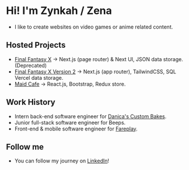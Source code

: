 # Hi! I'm Zynkah / Zena
- I like to create websites on video games or anime related content.
## Hosted Projects 
- [Final Fantasy X](https://final-fantasy-x.vercel.app/) -> Next.js (page router) & Next UI, JSON data storage. (Deprecated)
- [Final Fantasy X Version 2](https://ffx-v2.vercel.app/) -> Next.js (app router), TailwindCSS, SQL Vercel data storage.
- [Maid Cafe](https://maid-cafe.vercel.app/) -> React.js, Bootstrap, Redux store.
## Work History
- Intern back-end software engineer for [Danica's Custom Bakes](https://danicascustombakes.com/).
- Junior full-stack software engineer for Beeps.
- Front-end & mobile software engineer for [Fareplay](https://app.fareplay.io/coin-flip).
## Follow me
- You can follow my journey on [LinkedIn](https://www.linkedin.com/in/zena-creps/)!




